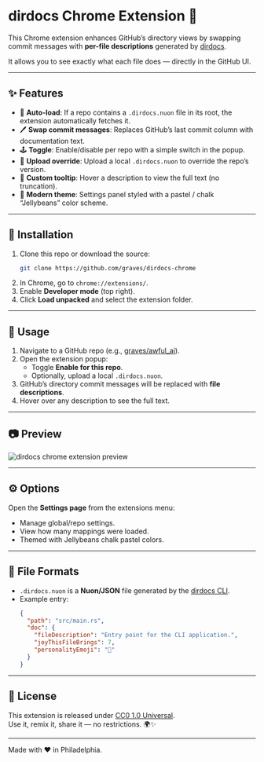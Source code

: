 # dirdocs Chrome Extension 🧩

This Chrome extension enhances GitHub’s directory views by swapping commit messages with **per-file descriptions** generated by [dirdocs](https://github.com/graves/dirdocs).

It allows you to see exactly what each file does — directly in the GitHub UI.

---

## ✨ Features

- 🔄 **Auto-load**: If a repo contains a `.dirdocs.nuon` file in its root, the extension automatically fetches it.
- 🖊️ **Swap commit messages**: Replaces GitHub’s last commit column with documentation text.
- 🕹️ **Toggle**: Enable/disable per repo with a simple switch in the popup.
- 📂 **Upload override**: Upload a local `.dirdocs.nuon` to override the repo’s version.
- 💬 **Custom tooltip**: Hover a description to view the full text (no truncation).
- 🎨 **Modern theme**: Settings panel styled with a pastel / chalk “Jellybeans” color scheme.

---

## 🔧 Installation

1. Clone this repo or download the source:
   ```bash
   git clone https://github.com/graves/dirdocs-chrome
   ```
2. In Chrome, go to `chrome://extensions/`.
3. Enable **Developer mode** (top right).
4. Click **Load unpacked** and select the extension folder.

---

## 🚀 Usage

1. Navigate to a GitHub repo (e.g., [graves/awful_aj](https://github.com/graves/awful_aj)).
2. Open the extension popup:
   - Toggle **Enable for this repo**.
   - Optionally, upload a local `.dirdocs.nuon`.
3. GitHub’s directory commit messages will be replaced with **file descriptions**.
4. Hover over any description to see the full text.

---

## 📷 Preview

![dirdocs chrome extension preview](./preview.gif)

---

## ⚙️ Options

Open the **Settings page** from the extensions menu:

- Manage global/repo settings.
- View how many mappings were loaded.
- Themed with Jellybeans chalk pastel colors.

---

## 📝 File Formats

- `.dirdocs.nuon` is a **Nuon/JSON** file generated by the [dirdocs CLI](https://github.com/graves/dirdocs).
- Example entry:
  ```json
  {
    "path": "src/main.rs",
    "doc": {
      "fileDescription": "Entry point for the CLI application.",
      "joyThisFileBrings": 7,
      "personalityEmoji": "🦀"
    }
  }
  ```

---

## 📜 License

This extension is released under [CC0 1.0 Universal](https://creativecommons.org/publicdomain/zero/1.0/).  
Use it, remix it, share it — no restrictions. 🌍✨

---

Made with ❤️ in Philadelphia.  
